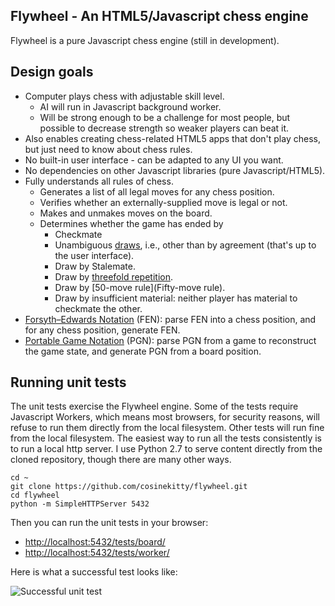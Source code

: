 ## Flywheel - An HTML5/Javascript chess engine

Flywheel is a pure Javascript chess engine (still in development).

## Design goals

* Computer plays chess with adjustable skill level.
  * AI will run in Javascript background worker.
  * Will be strong enough to be a challenge for most people, but possible to decrease strength so weaker players can beat it.
* Also enables creating chess-related HTML5 apps that don't play chess, but just need to know about chess rules.
* No built-in user interface - can be adapted to any UI you want.
* No dependencies on other Javascript libraries (pure Javascript/HTML5).
* Fully understands all rules of chess.
  * Generates a list of all legal moves for any chess position.
  * Verifies whether an externally-supplied move is legal or not.
  * Makes and unmakes moves on the board.
  * Determines whether the game has ended by
    * Checkmate
    * Unambiguous [draws](https://en.wikipedia.org/wiki/Draw_(chess)), i.e., other than by agreement (that's up to the user interface).
    * Draw by Stalemate.
    * Draw by [threefold repetition](https://en.wikipedia.org/wiki/Threefold_repetition).
    * Draw by [50-move rule](Fifty-move rule).
    * Draw by insufficient material: neither player has material to checkmate the other.
* [Forsyth–Edwards Notation](https://en.wikipedia.org/wiki/Forsyth%E2%80%93Edwards_Notation) (FEN): parse FEN into a chess position, and for any chess position, generate FEN.
* [Portable Game Notation](https://en.wikipedia.org/wiki/Portable_Game_Notation) (PGN): parse PGN from a game to reconstruct the game state, and generate PGN from a board position.

## Running unit tests

The unit tests exercise the Flywheel engine.  Some of the tests require Javascript Workers, which means most browsers,  for security reasons, will refuse to run them directly from the local filesystem.  Other tests will run fine from the local filesystem.  The easiest way to run all the tests consistently is to run a local http server.  I use Python 2.7 to serve content directly from the cloned repository, though there are many other ways.

````
cd ~
git clone https://github.com/cosinekitty/flywheel.git
cd flywheel
python -m SimpleHTTPServer 5432
````

Then you can run the unit tests in your browser: 

* <a href="http://localhost:5432/tests/board/">http://localhost:5432/tests/board/</a>
* <a href="http://localhost:5432/tests/worker/">http://localhost:5432/tests/worker/</a>

Here is what a successful test looks like:

![Successful unit test](https://raw.githubusercontent.com/cosinekitty/flywheel/fe748a54971dfec6d01ce879eecd4788174da24a/image/flywheel-unit-test-pass.png)
